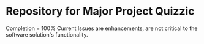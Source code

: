 # Repository for Major Project Quizzic

Completion = 100%
Current Issues are enhancements, are not critical to the software solution's functionality. 
